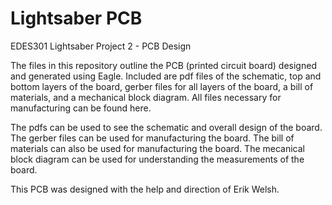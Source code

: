 # Lightsaber PCB
EDES301 Lightsaber Project 2 - PCB Design

The files in this repository outline the PCB (printed circuit board) designed and generated using Eagle. Included are pdf files of the schematic, top and bottom layers of the board, gerber files for all layers of the board, a bill of materials, and a mechanical block diagram. All files necessary for manufacturing can be found here.

The pdfs can be used to see the schematic and overall design of the board.
The gerber files can be used for manufacturing the board.
The bill of materials can also be used for manufacturing the board.
The mecanical block diagram can be used for understanding the measurements of the board.

This PCB was designed with the help and direction of Erik Welsh.
